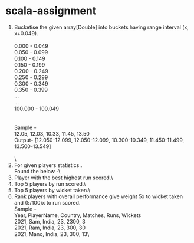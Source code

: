 # scala-assignment 

1. Bucketise the given array[Double] into buckets having range interval (x, x+0.049).\
\
0.000 - 0.049\
0.050 - 0.099\
0.100 - 0.149\
0.150 - 0.199\
0.200 - 0.249\
0.250 - 0.299\
0.300 - 0.349\
0.350 - 0.399\
...\
...\
100.000 - 100.049\
\
\
Sample -\
12.05, 12.03, 10.33, 11.45, 13.50\
Output- [12.050-12.099, 12.050-12.099, 10.300-10.349, 11.450-11.499, 13.500-13.549]\
\
\
2. For given players statistics..\
    Found the below -\
1. Player with the best highest run scored.\
2. Top 5 players by run scored.\
3. Top 5 players by wicket taken.\
4. Rank players with overall performance give weight 5x to wicket taken and (5/100)x to run scored.\
     Sample - \
Year, PlayerName, Country, Matches, Runs, Wickets\
2021, Sam, India, 23, 2300, 3\
2021, Ram, India, 23, 300, 30\
2021, Mano, India, 23, 300, 13\
